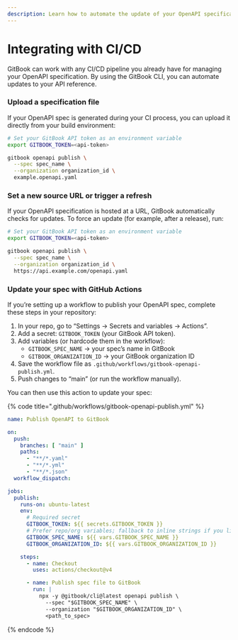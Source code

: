 ```yaml
---
description: Learn how to automate the update of your OpenAPI specification in GitBook.
---
```


# Integrating with CI/CD

GitBook can work with any CI/CD pipeline you already have for managing your OpenAPI specification. By using the GitBook CLI, you can automate updates to your API reference.

### Upload a specification file

If your OpenAPI spec is generated during your CI process, you can upload it directly from your build environment:

```bash
# Set your GitBook API token as an environment variable
export GITBOOK_TOKEN=<api-token>

gitbook openapi publish \
  --spec spec_name \
  --organization organization_id \
  example.openapi.yaml
```

### Set a new source URL or trigger a refresh

If your OpenAPI specification is hosted at a URL, GitBook automatically checks for updates. To force an update (for example, after a release), run:

```bash
# Set your GitBook API token as an environment variable
export GITBOOK_TOKEN=<api-token>

gitbook openapi publish \
  --spec spec_name \
  --organization organization_id \
  https://api.example.com/openapi.yaml
```

### Update your spec with GitHub Actions

If you’re setting up a workflow to publish your OpenAPI spec, complete these steps in your repository:

1. In your repo, go to “Settings → Secrets and variables → Actions”.
2. Add a secret: `GITBOOK_TOKEN` (your GitBook API token).
3. Add variables (or hardcode them in the workflow):
   * `GITBOOK_SPEC_NAME` → your spec’s name in GitBook
   * `GITBOOK_ORGANIZATION_ID` → your GitBook organization ID
4. Save the workflow file as `.github/workflows/gitbook-openapi-publish.yml`.
5. Push changes to “main” (or run the workflow manually).

You can then use this action to update your spec:

{% code title=".github/workflows/gitbook-openapi-publish.yml" %}
```yaml
name: Publish OpenAPI to GitBook

on:
  push:
    branches: [ "main" ]
    paths:
      - "**/*.yaml"
      - "**/*.yml"
      - "**/*.json"
  workflow_dispatch:

jobs:
  publish:
    runs-on: ubuntu-latest
    env:
      # Required secret
      GITBOOK_TOKEN: ${{ secrets.GITBOOK_TOKEN }}
      # Prefer repo/org variables; fallback to inline strings if you like
      GITBOOK_SPEC_NAME: ${{ vars.GITBOOK_SPEC_NAME }}
      GITBOOK_ORGANIZATION_ID: ${{ vars.GITBOOK_ORGANIZATION_ID }}

    steps:
      - name: Checkout
        uses: actions/checkout@v4

      - name: Publish spec file to GitBook
        run: |
          npx -y @gitbook/cli@latest openapi publish \
            --spec "$GITBOOK_SPEC_NAME" \
            --organization "$GITBOOK_ORGANIZATION_ID" \
            <path_to_spec>
```
{% endcode %}

